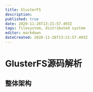 ```yaml
---
title: GlusterFS
description: 
published: true
date: 2020-11-26T13:21:57.493Z
tags: filesystem, distributed system
editor: markdown
dateCreated: 2020-11-26T13:21:57.493Z
---
```


# GlusterFS源码解析

## 整体架构

